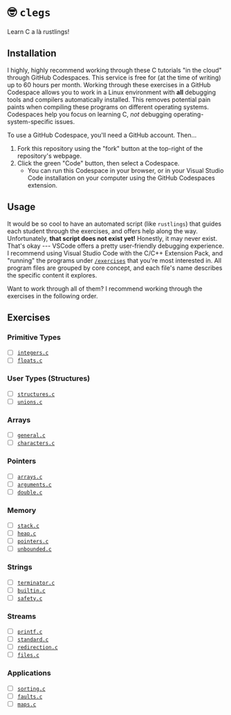 # 🤓 `clegs`

Learn C a là rustlings!

## Installation

I highly, highly recommend working through these C tutorials "in the cloud" through GitHub Codespaces. 
This service is free for (at the time of writing) up to 60 hours per month. Working through these
exercises in a GitHub Codespace allows you to work in a Linux environment with **all** debugging 
tools and compilers automatically installed. This removes potential pain paints when compiling
these programs on different operating systems. Codespaces help you focus on learning C, *not*
debugging operating-system-specific issues. 

To use a GitHub Codespace, you'll need a GitHub account. Then...

1. Fork this repository using the "fork" button at the top-right of the repository's webpage.
2. Click the green "Code" button, then select a Codespace.
    - You can run this Codespace in your browser, or in your Visual Studio Code installation
      on your computer using the GitHub Codespaces extension.

## Usage

It would be so cool to have an automated script (like `rustlings`) that guides each student 
through the exercises, and offers help along the way. Unfortunately, **that script does not 
exist yet!** Honestly, it may never exist. That's okay --- VSCode offers a pretty 
user-friendly debugging experience. I recommend using Visual Studio Code with the C/C++ 
Extension Pack, and "running" the programs under [`/exercises`](/exercises/) that you're 
most interested in. All program files are grouped by core concept, and each file's name 
describes the specific content it explores.

Want to work through all of them? I recommend working through the exercises in the following order.

## Exercises

### Primitive Types

- [ ] [`integers.c`](/exercises/primitives/integers.c)
- [ ] [`floats.c`](/exercises/primitives/floats.c)

### User Types (Structures)

- [ ] [`structures.c`](/exercises/structs/structures.c)
- [ ] [`unions.c`](/exersises/structs/unions.c)

### Arrays 

- [ ] [`general.c`](/exercises/arrays/general.c)
- [ ] [`characters.c`](/exercises/arrays/characters.c)

### Pointers

- [ ] [`arrays.c`](/exercises/pointers/arrays.c)
- [ ] [`arguments.c`](/exersises/pointers/arguments.c)
- [ ] [`double.c`](/exercises/pointers/double.c)

### Memory

- [ ] [`stack.c`](/exercises/memory/stack.c)
- [ ] [`heap.c`](/exercises/memory/heap.c)
- [ ] [`pointers.c`](/exercises/memory/pointers.c)
- [ ] [`unbounded.c`](/exercises/memory/unbounded.c)

### Strings

- [ ] [`terminator.c`](/exercises/strings/terminator.c)
- [ ] [`builtin.c`](/exercises/strings/builtin.c)
- [ ] [`safety.c`](/exercises/strings/safety.c)

### Streams

- [ ] [`printf.c`](/exercises/streams/printf.c)
- [ ] [`standard.c`](/exercises/streams/standard.c)
- [ ] [`redirection.c`](/exercises/streams/redirection.c)
- [ ] [`files.c`](/exercises/streams/files.c)

### Applications

- [ ] [`sorting.c`](/exercises/applications/sorting.c)
- [ ] [`faults.c`](/exercises/applications/faults.c)
- [ ] [`maps.c`](/exercises/applications/maps.c)
